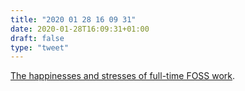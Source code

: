 ```yaml
---
title: "2020 01 28 16 09 31"
date: 2020-01-28T16:09:31+01:00
draft: false
type: "tweet"
---
```

[The happinesses and stresses of full-time FOSS work](https://drewdevault.com/2020/01/21/Stress-and-happiness.html).
